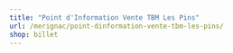 ```yaml
---
title: "Point d'Information Vente TBM Les Pins"
url: /merignac/point-dinformation-vente-tbm-les-pins/
shop: billet
---
```

